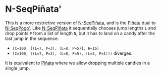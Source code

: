 # N-SeqPiñata'

This is a more restrictive version of [N-SeqPiñata](N-SeqPiñata.md), and is the [Piñata](Piñata.md) dual to [N-SeqPogo'](N-SeqPogo'.md). Like [N-SeqPiñata](N-SeqPiñata.md) it sequentially chooses jump lengths `L` and drop points `P` from a list of length `N`, but it has to land on a candy after the last jump in the sequence.

* `(C=100, [(L=7, P=3), (L=8, P=5)], H=15)`
* `(C=100, [(L=7, P=3), (L=8, P=5), (L=5, P=1)])` diverges.

It is equivalent to [Piñata](Piñata.md) where we allow dropping multiple candies in a single jump.

